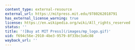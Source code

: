 ```yaml
---
content_type: external-resource
external_url: https://mitpress.mit.edu/9780262018791
has_external_license_warning: true
license: https://en.wikipedia.org/wiki/All_rights_reserved
status: ''
title: '![Buy at MIT Press](/images/mp_logo.gif)'
uid: f694c56e-2910-4be3-9579-8f33bc3a6c88
wayback_url: ''
---
```

